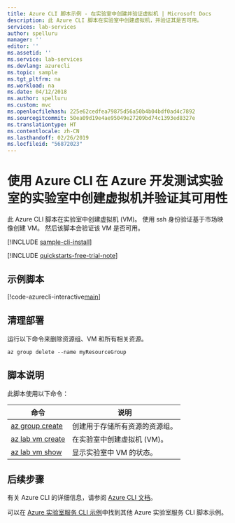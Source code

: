 ```yaml
---
title: Azure CLI 脚本示例 - 在实验室中创建并验证虚拟机 | Microsoft Docs
description: 此 Azure CLI 脚本在实验室中创建虚拟机，并验证其是否可用。
services: lab-services
author: spelluru
manager: ''
editor: ''
ms.assetid: ''
ms.service: lab-services
ms.devlang: azurecli
ms.topic: sample
ms.tgt_pltfrm: na
ms.workload: na
ms.date: 04/12/2018
ms.author: spelluru
ms.custom: mvc
ms.openlocfilehash: 225e62cedfea79875d56a50b4b04bdf0ad4c7892
ms.sourcegitcommit: 50ea09d19e4ae95049e27209bd74c1393ed8327e
ms.translationtype: HT
ms.contentlocale: zh-CN
ms.lasthandoff: 02/26/2019
ms.locfileid: "56872023"
---
```

# <a name="use-azure-cli-to-create-and-verify-availability-of-a-virtual-machine-in-a-lab-in-azure-devtest-labs"></a>使用 Azure CLI 在 Azure 开发测试实验室的实验室中创建虚拟机并验证其可用性

此 Azure CLI 脚本在实验室中创建虚拟机 (VM)。 使用 ssh 身份验证基于市场映像创建 VM。 然后该脚本会验证该 VM 是否可用。 

[!INCLUDE [sample-cli-install](../../../includes/sample-cli-install.md)]

[!INCLUDE [quickstarts-free-trial-note](../../../includes/quickstarts-free-trial-note.md)]

## <a name="sample-script"></a>示例脚本

[!code-azurecli-interactive[main](../../../cli_scripts/devtest-lab/create-verify-virtual-machine-in-lab/create-verify-virtual-machine-in-lab.sh "Create and verify availability of a VM")]

## <a name="clean-up-deployment"></a>清理部署 

运行以下命令来删除资源组、VM 和所有相关资源。

```azurecli-interactive 
az group delete --name myResourceGroup
```

## <a name="script-explanation"></a>脚本说明

此脚本使用以下命令：

| 命令 | 说明 |
|---|---|
| [az group create](/cli/azure/group#az-group-create) | 创建用于存储所有资源的资源组。 |
| [az lab vm create](/cli/azure/lab/vm?view=azure-cli-latest#az-lab-vm-create) | 在实验室中创建虚拟机 (VM)。 |
| [az lab vm show](/cli/azure/lab/vm?view=azure-cli-latest#az-lab-vm-show) | 显示实验室中 VM 的状态。 |

## <a name="next-steps"></a>后续步骤

有关 Azure CLI 的详细信息，请参阅 [Azure CLI 文档](https://docs.microsoft.com/cli/azure)。

可以在 [Azure 实验室服务 CLI 示例](../samples-cli.md)中找到其他 Azure 实验室服务 CLI 脚本示例。
